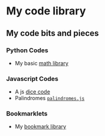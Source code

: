 # My code library



## My code bits and pieces

### Python Codes

- My basic [math library](https://github.com/akto/library/blob/master/python/math-lib.py)

### Javascript Codes

- A js [dice code](https://github.com/akto/library/blob/master/js/dice.js)
- Palindromes [`palindromes.js`](https://github.com/akto/library/blob/master/js/palindromes.js)

### Bookmarklets

- My [bookmark library](https://github.com/akto/library/blob/master/bookmarklets.md)

